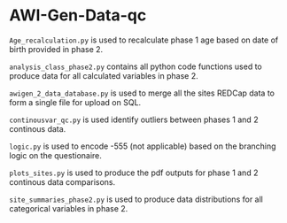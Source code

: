 # AWI-Gen-Data-qc

`Age_recalculation.py` is used to recalculate phase 1 age based on date of birth provided in phase 2.

`analysis_class_phase2.py` contains all python code functions used to produce data for all calculated variables in phase 2.

`awigen_2_data_database.py` is used to merge all the sites REDCap data to form a single file for upload on SQL.

`continousvar_qc.py` is used identify outliers between phases 1 and 2 continous data.

`logic.py` is used to encode -555 (not applicable) based on the branching logic on the questionaire.

`plots_sites.py` is used to produce the pdf outputs for phase 1 and 2 continous data comparisons.

`site_summaries_phase2.py` is used to produce data distributions for all categorical variables in phase 2.
